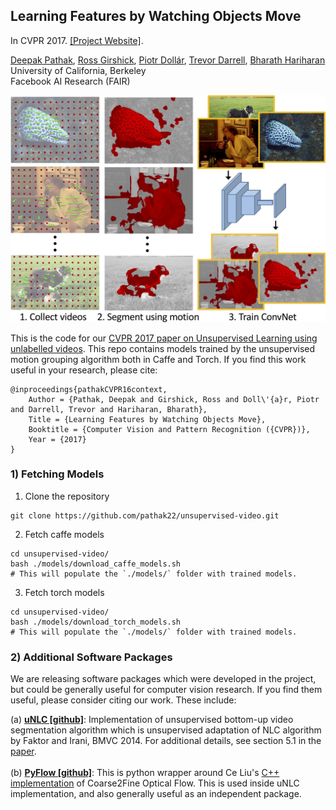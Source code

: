 ## Learning Features by Watching Objects Move ##
In CVPR 2017. [[Project Website]](http://cs.berkeley.edu/~pathak/unsupervised_video/).

[Deepak Pathak](https://people.eecs.berkeley.edu/~pathak/), [Ross Girshick](http://www.rossgirshick.info/), [Piotr Doll&aacute;r](https://pdollar.github.io/), [Trevor Darrell](https://people.eecs.berkeley.edu/~trevor/), [Bharath Hariharan](http://home.bharathh.info/)<br/>
University of California, Berkeley<br/>
Facebook AI Research (FAIR)<br/>

<img src="images/overview.jpg" width="550">

This is the code for our [CVPR 2017 paper on Unsupervised Learning using unlabelled videos](http://cs.berkeley.edu/~pathak/unsupervised_video/). This repo contains models trained by the unsupervised motion grouping algorithm both in Caffe and Torch. If you find this work useful in your research, please cite:

    @inproceedings{pathakCVPR16context,
        Author = {Pathak, Deepak and Girshick, Ross and Doll\'{a}r, Piotr and Darrell, Trevor and Hariharan, Bharath},
        Title = {Learning Features by Watching Objects Move},
        Booktitle = {Computer Vision and Pattern Recognition ({CVPR})},
        Year = {2017}
    }

### 1) Fetching Models

1. Clone the repository
  ```Shell
  git clone https://github.com/pathak22/unsupervised-video.git
  ```

2. Fetch caffe models
  ```Shell
  cd unsupervised-video/
  bash ./models/download_caffe_models.sh
  # This will populate the `./models/` folder with trained models.
  ```

3. Fetch torch models
  ```Shell
  cd unsupervised-video/
  bash ./models/download_torch_models.sh
  # This will populate the `./models/` folder with trained models.
  ```

### 2) Additional Software Packages

We are releasing software packages which were developed in the project, but could be generally useful for computer vision research. If you find them useful, please consider citing our work. These include:

(a) <a href='https://github.com/pathak22/videoseg'><b>uNLC [github]</b></a>: Implementation of unsupervised bottom-up video segmentation algorithm which is unsupervised adaptation of NLC algorithm by Faktor and Irani, BMVC 2014. For additional details, see section 5.1 in the <a href="http://cs.berkeley.edu/~pathak/papers/cvpr17.pdf">paper</a>.<br/><br/>
(b) <a href='https://github.com/pathak22/pyflow'><b>PyFlow [github]</b></a>: This is python wrapper around Ce Liu's <a href="http://people.csail.mit.edu/celiu/OpticalFlow/">C++ implementation</a> of Coarse2Fine Optical Flow. This is used inside uNLC implementation, and also generally useful as an independent package.
